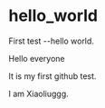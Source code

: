 # hello_world
First test --hello world.

Hello everyone

It is my first github test.

I am Xiaoliuggg.
